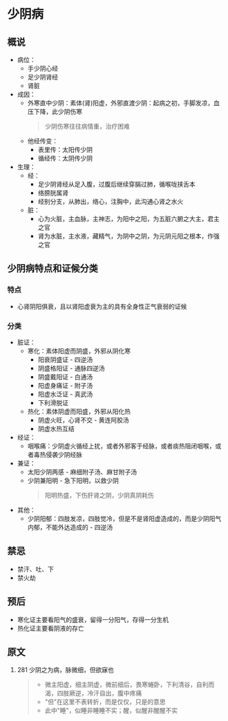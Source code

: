 # 少阴病
## 概说
* 病位：
    * 手少阴心经
    * 足少阴肾经
    * 肾脏
* 成因：
    * 外寒直中少阴：素体(肾)阳虚，外邪直渡少阴：起病之初，手脚发凉，血压下降，此少阴伤寒
        > 少阴伤寒往往病情重，治疗困难
    * 他经传变：
        * 表里传：太阳传少阴
        * 循经传：太阴传少阴
* 生理：
    * 经：
        * 足少阴肾经从足入腹，过腹后继续穿膈过肺，循喉咙挟舌本
        * 络膀胱属肾
        * 经别分支，从肺出，络心，注胸中，此沟通心肾之水火
    * 脏：
        * 心为火脏，主血脉，主神志，为阳中之阳，为五脏六腑之大主，君主之官
        * 肾为水脏，主水液，藏精气，为阴中之阴，为元阴元阳之根本，作强之官

## 少阴病特点和证候分类
### 特点
* 心肾阴阳俱衰，且以肾阳虚衰为主的具有全身性正气衰弱的证候

### 分类
* 脏证：
    * 寒化：素体阳虚而阴盛，外邪从阴化寒
        * 阳衰阴盛证 - 四逆汤
        * 阴盛格阳证 - 通脉四逆汤
        * 阴盛戴阳证 - 白通汤
        * 阳虚身痛证 - 附子汤
        * 阳虚水泛证 - 真武汤
        * 下利滑脱证
    * 热化：素体阴虚而阳盛，外邪从阳化热
        * 阴虚火旺，心肾不交 - 黄连阿胶汤
        * 阴虚水热互结
* 经证：
    * 咽喉痛：少阴虚火循经上扰，或者外邪客于经脉，或者痰热阻闭咽喉，或者毒热侵袭少阴经脉
* 兼证：
    * 太阳少阴两感 - 麻细附子汤、麻甘附子汤
    * 少阴兼阳明 - 急下阳明，以救少阴
        > 阳明热盛，下伤肝肾之阴，少阴真阴耗伤
* 其他：
    * 少阴阳郁：四肢发凉，四肢觉冷，但是不是肾阳虚造成的，而是少阴阳气内郁，不能外达造成的 - 四逆汤

## 禁忌
* 禁汗、吐、下
* 禁火劫

## 预后
* 寒化证主要看阳气的盛衰，留得一分阳气，存得一分生机
* 热化证主要看阴液的存亡

## 原文
1. 281 少阴之为病，脉微细，但欲寐也
    > * 微主阳虚，细主阴虚，微前细后，畏寒蜷卧，下利清谷，自利而渴，四肢厥逆，冷汗自出，腹中疼痛
    > * "但"在这里不表转折，而是仅仅，只是的意思
    > * 此中"睡"，似睡非睡睡不实；醒，似醒非醒醒不实